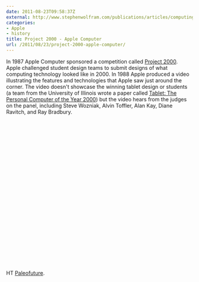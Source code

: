 ```yaml
---
date: 2011-08-23T09:58:37Z
external: http://www.stephenwolfram.com/publications/articles/computing/88-academic/1/text.html
categories:
- Apple
- history
title: Project 2000 - Apple Computer
url: /2011/08/23/project-2000-apple-computer/
---
```


In 1987 Apple Computer sponsored a competition called [Project 2000](http://www.stephenwolfram.com/publications/articles/computing/88-academic/1/text.html). Apple challenged student design teams to submit designs of what computing technology looked like in 2000. In 1988 Apple produced a video illustrating the features and technologies that Apple saw just around the corner. The video doesn't showcase the winning tablet design or students (a team from the University of Illinois wrote a paper called [Tablet: The Personal Computer of the Year 2000](http://ntrs.nasa.gov/archive/nasa/casi.ntrs.nasa.gov/19880008883_1988008883.pdf)) but the video hears from the judges on the panel, including Steve Wozniak, Alvin Toffler, Alan Kay, Diane Ravitch, and Ray Bradbury. 

<object width="640" height="390"><param name="movie" value="http://www.youtube.com/v/fEkX4ipKeas&hl=en_US&feature=player_embedded&version=3"></param><param name="allowFullScreen" value="true"></param><param name="allowScriptAccess" value="always"></param><embed src="http://www.youtube.com/v/fEkX4ipKeas&hl=en_US&feature=player_embedded&version=3" type="application/x-shockwave-flash" allowfullscreen="true" allowScriptAccess="always" width="640" height="390"></embed></object>

HT [Paleofuture](http://www.paleofuture.com/blog/2010/1/26/project-2000-video-apple-computer-1988.html).
